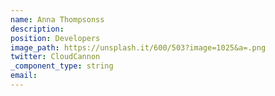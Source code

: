 ```yaml
---
name: Anna Thompsonss
description:
position: Developers
image_path: https://unsplash.it/600/503?image=1025&a=.png
twitter: CloudCannon
_component_type: string
email:
---
```


